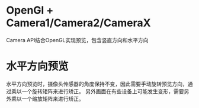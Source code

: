 # OpenGl + Camera1/Camera2/CameraX

Camera API结合OpenGL实现预览，包含竖直方向和水平方向

# 水平方向预览

水平方向预览时，摄像头传感器的角度保持不变，因此需要手动旋转预览方向，通过乘以一个旋转矩阵来进行矫正。
另外画面在有些设备上可能发生变形，需要另外乘以一个缩放矩阵来进行矫正。
